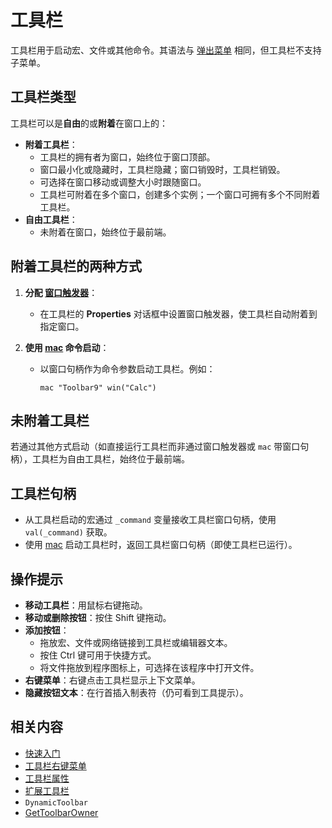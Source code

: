# 工具栏

工具栏用于启动宏、文件或其他命令。其语法与 [弹出菜单](IDH_POPUP.md) 相同，但工具栏不支持子菜单。

## 工具栏类型

工具栏可以是**自由**的或**附着**在窗口上的：

- **附着工具栏**：
  - 工具栏的拥有者为窗口，始终位于窗口顶部。
  - 窗口最小化或隐藏时，工具栏隐藏；窗口销毁时，工具栏销毁。
  - 可选择在窗口移动或调整大小时跟随窗口。
  - 工具栏可附着在多个窗口，创建多个实例；一个窗口可拥有多个不同附着工具栏。
- **自由工具栏**：
  - 未附着在窗口，始终位于最前端。

## 附着工具栏的两种方式

1. **分配 [窗口触发器](IDH_TRIG_WINDOW.md)**：
   - 在工具栏的 **Properties** 对话框中设置窗口触发器，使工具栏自动附着到指定窗口。

2. **使用 [mac](IDP_MAC.md) 命令启动**：
   - 以窗口句柄作为命令参数启动工具栏。例如：

     ```qm
     mac "Toolbar9" win("Calc")
     ```

## 未附着工具栏

若通过其他方式启动（如直接运行工具栏而非通过窗口触发器或 `mac` 带窗口句柄），工具栏为自由工具栏，始终位于最前端。

## 工具栏句柄

- 从工具栏启动的宏通过 `_command` 变量接收工具栏窗口句柄，使用 `val(_command)` 获取。
- 使用 [mac](IDP_MAC.md) 启动工具栏时，返回工具栏窗口句柄（即使工具栏已运行）。

## 操作提示

- **移动工具栏**：用鼠标右键拖动。
- **移动或删除按钮**：按住 Shift 键拖动。
- **添加按钮**：
  - 拖放宏、文件或网络链接到工具栏或编辑器文本。
  - 按住 Ctrl 键可用于快捷方式。
  - 将文件拖放到程序图标上，可选择在该程序中打开文件。
- **右键菜单**：右键点击工具栏显示上下文菜单。
- **隐藏按钮文本**：在行首插入制表符（仍可看到工具提示）。

## 相关内容

- [快速入门](IDH_QUICK.md)
- [工具栏右键菜单](IDH_TOOLBARMENU.md)
- [工具栏属性](IDH_TOOLBAROPTIONS.md)
- [扩展工具栏](IDH_EXTOOLBAR.md)
- `DynamicToolbar`
- [GetToolbarOwner](IDP_QMDLL.md#GetToolbarOwner)